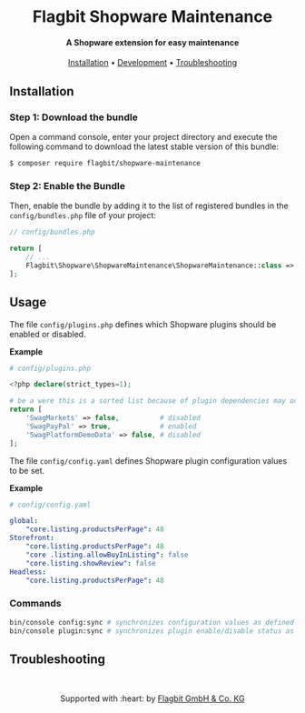 <h1 align="center">
  Flagbit Shopware Maintenance
  <br>
</h1>

<h4 align="center">A Shopware extension for easy maintenance</h4>

<p align="center">
  <a href="#installation">Installation</a> •
  <a href="#development">Development</a> •
  <a href="#troubleshooting">Troubleshooting</a>
</p>

## Installation

### Step 1: Download the bundle

Open a command console, enter your project directory and execute the
following command to download the latest stable version of this bundle:

```console
$ composer require flagbit/shopware-maintenance
```

### Step 2: Enable the Bundle

Then, enable the bundle by adding it to the list of registered bundles
in the `config/bundles.php` file of your project:

```php
// config/bundles.php

return [
    // ...
    Flagbit\Shopware\ShopwareMaintenance\ShopwareMaintenance::class => ['all' => true],
];
```

## Usage

The file `config/plugins.php` defines which Shopware plugins should be enabled or disabled.

**Example**

```php
# config/plugins.php

<?php declare(strict_types=1);

# be a were this is a sorted list because of plugin dependencies may occur
return [
    'SwagMarkets' => false,          # disabled
    'SwagPayPal' => true,            # enabled
    'SwagPlatformDemoData' => false, # disabled
];

```

The file `config/config.yaml` defines Shopware plugin configuration values to be set.

**Example**

```yaml
# config/config.yaml

global:
    "core.listing.productsPerPage": 48
Storefront:
    "core.listing.productsPerPage": 48
    "core .listing.allowBuyInListing": false
    "core.listing.showReview": false
Headless:
    "core.listing.productsPerPage": 48

```

### Commands

```bash
bin/console config:sync # synchronizes configuration values as defined in config/config.yaml
bin/console plugin:sync # synchronizes plugin enable/disable status as defined in config/plugins.php 
```

## Troubleshooting

<br>

<p align="center">
Supported with :heart: by <a href="https://www.flagbit.de">Flagbit GmbH & Co. KG</a>
</p>
